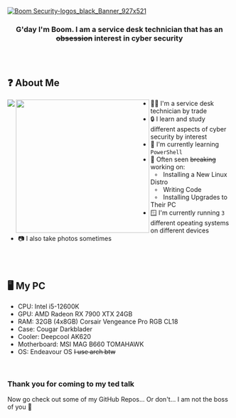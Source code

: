 [![Boom Security-logos_black_Banner_927x521](https://github.com/BoomSec/BoomSec/assets/106004915/0afede97-efbb-4bfe-97c9-9ae6151850e0)](https://Github.com/BoomSec)


<!--
Welcome to my readme source! Glad you made it here. This was a pain to to throw together haha.
Written with direct inspiration of github.com/ClaraCrazy
-->  
<div align="center">  
<h3 align="center"> G'day I'm Boom. I am a service desk technician that has an <del>obsession</del> interest in cyber security </h3>
<h2 align="center"></h2>
</div>

<br>

  
<!--
About Me:
-->

## ❓ About Me

<div>
<img align="left" src=https://github.com/BoomSec/BoomSec/assets/106004915/690100d7-a2d9-45b9-bd49-9e7d082e08c3>
<img align="left" height="300vh" src="https://upload.wikimedia.org/wikipedia/commons/3/3d/1_120_transparent.png">
</div>

- 🧑‍💻 I'm a service desk technician by trade
- 🔒 I learn and study different aspects of cyber security by interest
- 🌱 I'm currently learning `PowerShell`
- 🔨 Often seen <del>breaking</del> working on:<br>
&nbsp; ∘ &nbsp; Installing a New Linux Distro <br>
&nbsp; ∘ &nbsp; Writing Code<br>
&nbsp; ∘ &nbsp; Installing Upgrades to Their PC<br>
- 🪟 I'm currently running `3` different opeating systems on different devices
- 📷 I also take photos sometimes

<br><br>
<div align="left">

## 🖥️ My PC

- CPU: Intel i5-12600K
- GPU: AMD Radeon RX 7900 XTX 24GB
- RAM: 32GB (4x8GB) Corsair Vengeance Pro RGB CL18
- Case: Cougar Darkblader
- Cooler: Deepcool AK620
- Motherboard: MSI MAG B660 TOMAHAWK
- OS: Endeavour OS ~~I use arch btw~~

</div>

<div>
<br>
  <h3>Thank you for coming to my ted talk</h3>
  Now go check out some of my GitHub Repos... 
  Or don't...
  I am not the boss of you 🤣
  <h2></h2>
<br>
</div>

<!---
BoomSec/BoomSec is a ✨ special ✨ repository because its `README.md` (this file) appears on your GitHub profile.
You can click the Preview link to take a look at your changes.
--->
